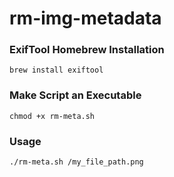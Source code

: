 # rm-img-metadata

### ExifTool Homebrew Installation
`brew install exiftool`

### Make Script an Executable
`chmod +x rm-meta.sh`

### Usage
`./rm-meta.sh /my_file_path.png`
